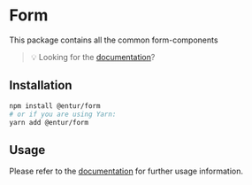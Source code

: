 # Form

This package contains all the common form-components

> 💡 Looking for the [documentation](https://design.entur.no/komponenter/inputs/textfields)?

## Installation

```sh
npm install @entur/form
# or if you are using Yarn:
yarn add @entur/form
```

## Usage

Please refer to the [documentation](https://design.entur.no/komponenter/inputs/textfields) for further usage information.
